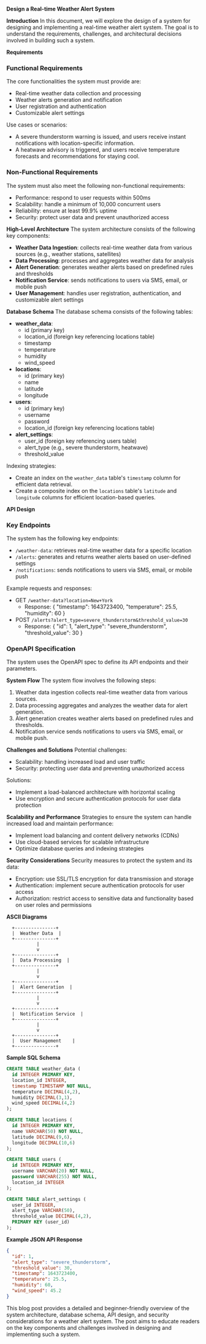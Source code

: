 **Design a Real-time Weather Alert System**

**Introduction**
In this document, we will explore the design of a system for designing and implementing a real-time weather alert system. The goal is to understand the requirements, challenges, and architectural decisions involved in building such a system.

**Requirements**
### Functional Requirements
The core functionalities the system must provide are:
* Real-time weather data collection and processing
* Weather alerts generation and notification
* User registration and authentication
* Customizable alert settings

Use cases or scenarios:

* A severe thunderstorm warning is issued, and users receive instant notifications with location-specific information.
* A heatwave advisory is triggered, and users receive temperature forecasts and recommendations for staying cool.

### Non-Functional Requirements
The system must also meet the following non-functional requirements:
* Performance: respond to user requests within 500ms
* Scalability: handle a minimum of 10,000 concurrent users
* Reliability: ensure at least 99.9% uptime
* Security: protect user data and prevent unauthorized access

**High-Level Architecture**
The system architecture consists of the following key components:

* **Weather Data Ingestion**: collects real-time weather data from various sources (e.g., weather stations, satellites)
* **Data Processing**: processes and aggregates weather data for analysis
* **Alert Generation**: generates weather alerts based on predefined rules and thresholds
* **Notification Service**: sends notifications to users via SMS, email, or mobile push
* **User Management**: handles user registration, authentication, and customizable alert settings

**Database Schema**
The database schema consists of the following tables:

* **weather_data**:
	+ id (primary key)
	+ location_id (foreign key referencing locations table)
	+ timestamp
	+ temperature
	+ humidity
	+ wind_speed
* **locations**:
	+ id (primary key)
	+ name
	+ latitude
	+ longitude
* **users**:
	+ id (primary key)
	+ username
	+ password
	+ location_id (foreign key referencing locations table)
* **alert_settings**:
	+ user_id (foreign key referencing users table)
	+ alert_type (e.g., severe thunderstorm, heatwave)
	+ threshold_value

Indexing strategies:

* Create an index on the `weather_data` table's `timestamp` column for efficient data retrieval.
* Create a composite index on the `locations` table's `latitude` and `longitude` columns for efficient location-based queries.

**API Design**
### Key Endpoints
The system has the following key endpoints:
* `/weather-data`: retrieves real-time weather data for a specific location
* `/alerts`: generates and returns weather alerts based on user-defined settings
* `/notifications`: sends notifications to users via SMS, email, or mobile push

Example requests and responses:

* GET `/weather-data?location=New+York`
	+ Response: { "timestamp": 1643723400, "temperature": 25.5, "humidity": 60 }
* POST `/alerts?alert_type=severe_thunderstorm&threshold_value=30`
	+ Response: { "id": 1, "alert_type": "severe_thunderstorm", "threshold_value": 30 }

### OpenAPI Specification
The system uses the OpenAPI spec to define its API endpoints and their parameters.

**System Flow**
The system flow involves the following steps:

1. Weather data ingestion collects real-time weather data from various sources.
2. Data processing aggregates and analyzes the weather data for alert generation.
3. Alert generation creates weather alerts based on predefined rules and thresholds.
4. Notification service sends notifications to users via SMS, email, or mobile push.

**Challenges and Solutions**
Potential challenges:

* Scalability: handling increased load and user traffic
* Security: protecting user data and preventing unauthorized access

Solutions:

* Implement a load-balanced architecture with horizontal scaling
* Use encryption and secure authentication protocols for user data protection

**Scalability and Performance**
Strategies to ensure the system can handle increased load and maintain performance:

* Implement load balancing and content delivery networks (CDNs)
* Use cloud-based services for scalable infrastructure
* Optimize database queries and indexing strategies

**Security Considerations**
Security measures to protect the system and its data:

* Encryption: use SSL/TLS encryption for data transmission and storage
* Authentication: implement secure authentication protocols for user access
* Authorization: restrict access to sensitive data and functionality based on user roles and permissions

**ASCII Diagrams**

```
  +---------------+
  |  Weather Data  |
  +---------------+
           |
           v
  +---------------+
  |  Data Processing  |
  +---------------+
           |
           v
  +---------------+
  |  Alert Generation  |
  +---------------+
           |
           v
  +---------------+
  |  Notification Service  |
  +---------------+
           |
           v
  +---------------+
  |  User Management    |
  +---------------+
```

**Sample SQL Schema**
```sql
CREATE TABLE weather_data (
  id INTEGER PRIMARY KEY,
  location_id INTEGER,
  timestamp TIMESTAMP NOT NULL,
  temperature DECIMAL(4,2),
  humidity DECIMAL(3,1),
  wind_speed DECIMAL(4,2)
);

CREATE TABLE locations (
  id INTEGER PRIMARY KEY,
  name VARCHAR(50) NOT NULL,
  latitude DECIMAL(9,6),
  longitude DECIMAL(10,6)
);

CREATE TABLE users (
  id INTEGER PRIMARY KEY,
  username VARCHAR(20) NOT NULL,
  password VARCHAR(255) NOT NULL,
  location_id INTEGER
);

CREATE TABLE alert_settings (
  user_id INTEGER,
  alert_type VARCHAR(50),
  threshold_value DECIMAL(4,2),
  PRIMARY KEY (user_id)
);
```

**Example JSON API Response**
```json
{
  "id": 1,
  "alert_type": "severe_thunderstorm",
  "threshold_value": 30,
  "timestamp": 1643723400,
  "temperature": 25.5,
  "humidity": 60,
  "wind_speed": 45.2
}
```

This blog post provides a detailed and beginner-friendly overview of the system architecture, database schema, API design, and security considerations for a weather alert system. The post aims to educate readers on the key components and challenges involved in designing and implementing such a system.
